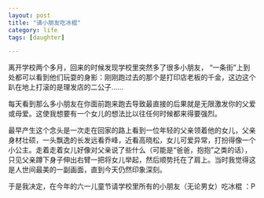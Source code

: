 ```yaml
---
layout: post
title: "请小朋友吃冰棍"
category: life
tags: [daughter]

---
```



离开学校两个多月，回来的时候发现学校里突然多了很多小朋友， “一条街”上到处都可以看到他们玩耍的身影：刚刚跑过去的那个是打印店老板的千金，这边这个趴在地上打滚的是理发店的二公子……


每天看到那么多小朋友在你面前跑来跑去导致最直接的后果就是无限激发你的父爱或母爱。这使我想要有一个女儿的想法比以往任何时候都来得要强烈。


最早产生这个念头是一次走在回家的路上看到一位年轻的父亲领着他的女儿，父亲身材壮硕，一头飘逸的长发远看乔峰，近看高晓松，女儿可爱异常，打扮得像一个小公主。走着走着女儿好像对父亲说了些什么（可能是“爸爸，抱抱”之类的话），只见父亲蹲下身子伸出右臂一把将女儿举起，然后顺势托在了肩上。当时我觉得这是人世间最美的一副画面，直到今天仍然印象深刻。


于是我决定，在今年的六一儿童节请学校里所有的小朋友（无论男女）吃冰棍  ：P
